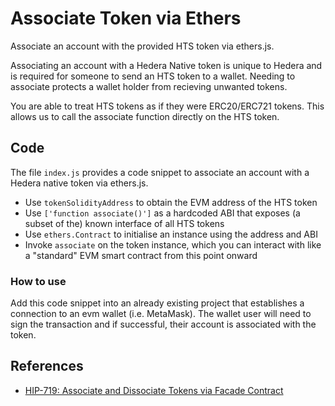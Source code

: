 # Associate Token via Ethers

Associate an account with the provided HTS token via ethers.js.


Associating an account with a Hedera Native token is unique to Hedera and is required for someone to send an HTS token to a wallet. Needing to associate protects a wallet holder from recieving unwanted tokens.

You are able to treat HTS tokens as if they were ERC20/ERC721 tokens. This allows us to call the associate function directly on the HTS token.

## Code
The file `index.js` provides a code snippet to associate an account with a Hedera native token via ethers.js. 

- Use `tokenSolidityAddress` to obtain the EVM address of the HTS token
- Use `['function associate()']` as a hardcoded ABI that exposes (a subset of the) known interface of all HTS tokens
- Use `ethers.Contract` to initialise an instance using the address and ABI
- Invoke `associate` on the token instance, which you can interact with like a "standard" EVM smart contract from this point onward



### How to use
Add this code snippet into an already existing project that establishes a connection to an evm wallet (i.e. MetaMask). The wallet user will need to sign the transaction and if successful, their account is associated with the token.

## References

- [HIP-719: Associate and Dissociate Tokens via Facade Contract](https://hips.hedera.com/hip/hip-719)